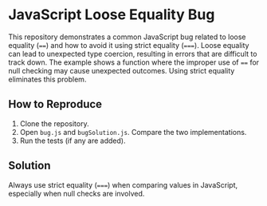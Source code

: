 # JavaScript Loose Equality Bug

This repository demonstrates a common JavaScript bug related to loose equality (`==`) and how to avoid it using strict equality (`===`). Loose equality can lead to unexpected type coercion, resulting in errors that are difficult to track down.  The example shows a function where the improper use of `==` for null checking may cause unexpected outcomes. Using strict equality eliminates this problem.

## How to Reproduce

1. Clone the repository.
2. Open `bug.js` and `bugSolution.js`. Compare the two implementations.
3. Run the tests (if any are added).

## Solution

Always use strict equality (`===`) when comparing values in JavaScript, especially when null checks are involved.
